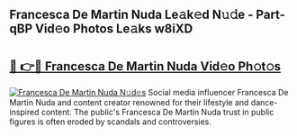## Francesca De Martin Nuda Le𝚊k𝚎d N𝚞𝚍e - Part-qBP Vid𝚎o Photos Le𝚊ks w8iXD

# <h2><a href="http://fbfvf1j.evod.top/?m=Francesca+De+Martin+Nuda">🔗 👉🔴 Francesca De Martin Nuda Vid𝚎o Ph𝚘t𝚘s</a></h2>

[![Francesca De Martin Nuda N𝚞d𝚎s](https://i.imgur.com/8V9OHl7.gif)](http://fbfvf1j.evod.top/?m=Francesca+De+Martin+Nuda)
Social media influencer Francesca De Martin Nuda and content creator renowned for their lifestyle and dance-inspired content. The public's Francesca De Martin Nuda trust in public figures is often eroded by scandals and controversies. 
